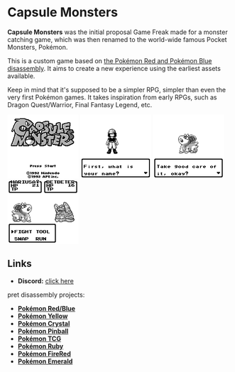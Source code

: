 # Capsule Monsters

**Capsule Monsters** was the initial proposal Game Freak made for a monster catching game, which was then renamed to the world-wide famous Pocket Monsters, Pokémon.

This is a custom game based on [the Pokémon Red and Pokémon Blue disassembly](https://github.com/pret/pokered). It aims to create a new experience using the earliest assets available.

Keep in mind that it's supposed to be a simpler RPG, simpler than even the very first Pokémon games. It takes inspiration from early RPGs, such as Dragon Quest/Warrior, Final Fantasy Legend, etc.

![title](screenshots/title.bmp) ![character](screenshots/character.bmp)
![starter](screenshots/starter.bmp) ![battle](screenshots/battle.bmp)

## Links

- **Discord:** [click here][discord]

pret disassembly projects:

- [**Pokémon Red/Blue**][pokered]
- [**Pokémon Yellow**][pokeyellow]
- [**Pokémon Crystal**][pokecrystal]
- [**Pokémon Pinball**][pokepinball]
- [**Pokémon TCG**][poketcg]
- [**Pokémon Ruby**][pokeruby]
- [**Pokémon FireRed**][pokefirered]
- [**Pokémon Emerald**][pokeemerald]

[pokered]: https://github.com/pret/pokered
[pokeyellow]: https://github.com/pret/pokeyellow
[pokecrystal]: https://github.com/pret/pokecrystal
[pokepinball]: https://github.com/pret/pokepinball
[poketcg]: https://github.com/pret/poketcg
[pokeruby]: https://github.com/pret/pokeruby
[pokefirered]: https://github.com/pret/pokefirered
[pokeemerald]: https://github.com/pret/pokeemerald
[discord]: https://discord.gg/qCBHjGH729
